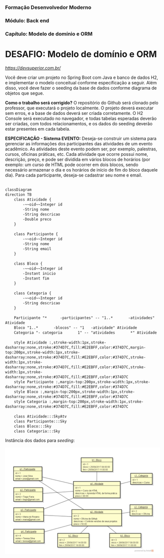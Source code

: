### Formação Desenvolvedor Moderno
### Módulo: Back end
### Capítulo: Modelo de domínio e ORM
# DESAFIO:  Modelo de domínio e ORM
*https://devsuperior.com.br/*


Você deve criar um projeto no Spring Boot com Java e banco de dados H2, e implementar o modelo conceitual conforme especificação a seguir. Além disso, você deve fazer o seeding da base de dados conforme diagrama de objetos que segue.

<b>Como o trabalho será corrigido?</b>
O repositório do Github será clonado pelo professor, que executará o projeto localmente. O projeto deverá executar sem erros, e a base de dados deverá ser criada corretamente. O H2 Console será executado no navegador, e todas tabelas esperadas deverão ser criadas, com todos relacionamentos, e os dados do seeding deverão estar presentes em cada tabela.

<b>ESPECIFICAÇÃO - Sistema EVENTO:</b>
Deseja-se construir um sistema para gerenciar as informações dos participantes das atividades de um evento acadêmico. As atividades deste evento podem ser, por exemplo, palestras, cursos, oficinas práticas, etc. Cada atividade que ocorre possui nome, descrição, preço, e pode ser dividida em vários blocos de horários (por exemplo: um curso de HTML pode ocorrer em dois blocos, sendo necessário armazenar o dia e os horários de início de fim do bloco daquele dia). Para cada participante, deseja-se cadastrar seu nome e email.


```mermaid

classDiagram
direction TB
    class Atividade {
	    -~~oid~~Integer id
	    -String nome
	    -String descricao
	    -Double preco
    }

    class Participante {
	    -~~oid~~Integer id
	    -String nome
	    -String email
    }

    class Bloco {
	    -~~oid~~Integer id
	    -Instant inicio
	    -Instant fim
    }

    class Categoria {
	    -~~oid~~Integer id
	    -String descricao
    }

    Participante "*      -participantes" -- "1..*       -atividades" Atividade
    Bloco "1..*       -blocos" -- "1   -atividade" Atividade
    Categoria "- categoria       1" -- "atividades       *" Atividade

	style Atividade :,stroke-width:1px,stroke-dasharray:none,stroke:#374D7C,fill:#E2EBFF,color:#374D7C,margin-top:200px,stroke-width:1px,stroke-dasharray:none,stroke:#374D7C,fill:#E2EBFF,color:#374D7C,stroke-width:1px,stroke-dasharray:none,stroke:#374D7C,fill:#E2EBFF,color:#374D7C,stroke-width:1px,stroke-dasharray:none,stroke:#374D7C,fill:#E2EBFF,color:#374D7C
	style Participante :,margin-top:200px,stroke-width:1px,stroke-dasharray:none,stroke:#374D7C,fill:#E2EBFF,color:#374D7C
	style Bloco :,margin-top:200px,stroke-width:1px,stroke-dasharray:none,stroke:#374D7C,fill:#E2EBFF,color:#374D7C
	style Categoria :,margin-top:200px,stroke-width:1px,stroke-dasharray:none,stroke:#374D7C,fill:#E2EBFF,color:#374D7C

	class Atividade:::SkyAtv
	class Participante:::Sky
	class Bloco:::Sky
	class Categoria:::Sky

```

Instância dos dados para *seeding*:

![alt text](imageSeeding.png)